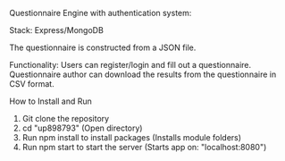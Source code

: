 Questionnaire Engine with authentication system:

Stack: Express/MongoDB

The questionnaire is constructed from a JSON file.

Functionality:
Users can register/login and fill out a questionnaire. 
Questionnaire author can download the results from the questionnaire in CSV format.


How to Install and Run
1. Git clone the repository
2. cd "up898793" (Open directory)
2. Run npm install to install packages (Installs module folders)
3. Run npm start to start the server (Starts app on: "localhost:8080")

